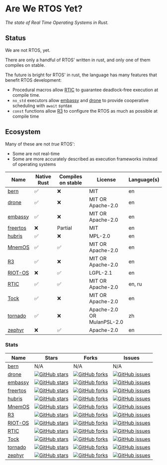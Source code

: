 # Are We RTOS Yet?

_The state of Real Time Operating Systems in Rust._

## Status

We are not RTOS, yet.

There are only a handful of RTOS' written in rust, and only one of them compiles
on stable.

The future is bright for RTOS' in rust, the language has many features that
benefit RTOS development:
* Procedural macros allow [RTIC] to guarantee deadlock-free execution at compile
  time.
* `no_std` executors allow [embassy] and [drone] to provide cooperative
  scheduling with `await` syntax
* `const` functions allow [R3] to configure the RTOS as much as possible at
  compile time

## Ecosystem

Many of these are not _true_ RTOS':
* Some are not real-time
* Some are more accurately described as execution frameworks instead of operating systems

| Name       | Native Rust | Compiles on stable | License                    | Language(s) |
|------------|-------------|--------------------|----------------------------|-------------|
| [bern]     | ✅          | ❌                 | MIT                        | en          |
| [drone]    | ✅          | ❌                 | MIT OR Apache-2.0          | en          |
| [embassy]  | ✅          | ❌                 | MIT OR Apache-2.0          | en          |
| [freertos] | ❌          | Partial            | MIT                        | en          |
| [hubris]   | ✅          | ❌                 | MPL-2.0                    | en          |
| [MnemOS]   | ✅          | ✅                 | MIT OR Apache-2.0          | en          |
| [R3]       | ✅          | ❌                 | MIT OR Apache-2.0          | en          |
| [RIOT-OS]  | ❌          | ✅                 | LGPL-2.1                   | en          |
| [RTIC]     | ✅          | ✅                 | MIT OR Apache-2.0          | en, ru      |
| [Tock]     | ✅          | ❌                 | MIT OR Apache-2.0          | en          |
| [tornado]  | ✅          | ❌                 | Apache-2.0 OR MulanPSL-2.0 | zh          |
| [zephyr]   | ❌          | ✅                 | Apache-2.0                 | en          |

### Stats

| Name       | Stars | Forks | Issues |
|------------|-------|-------|--------|
| [bern]     | N/A   | N/A   | N/A    |
| [drone]    | [![GitHub stars](https://img.shields.io/github/stars/drone-os/drone-core)](https://github.com/drone-os/drone-core/stargazers) | [![GitHub forks](https://img.shields.io/github/forks/drone-os/drone-core)](https://github.com/drone-os/drone-core/network) | [![GitHub issues](https://img.shields.io/github/issues/drone-os/drone-core)](https://github.com/drone-os/drone-core/issues) |
| [embassy]  | [![GitHub stars](https://img.shields.io/github/stars/embassy-rs/embassy)](https://github.com/embassy-rs/embassy/stargazers) | [![GitHub forks](https://img.shields.io/github/forks/embassy-rs/embassy)](https://github.com/embassy-rs/embassy/network) | [![GitHub issues](https://img.shields.io/github/issues/embassy-rs/embassy)](https://github.com/embassy-rs/embassy/issues) |
| [freertos] | [![GitHub stars](https://img.shields.io/github/stars/lobaro/FreeRTOS-rust)](https://github.com/lobaro/FreeRTOS-rust/stargazers) | [![GitHub forks](https://img.shields.io/github/forks/lobaro/FreeRTOS-rust)](https://github.com/lobaro/FreeRTOS-rust/network) | [![GitHub issues](https://img.shields.io/github/issues/lobaro/FreeRTOS-rust)](https://github.com/lobaro/FreeRTOS-rust/issues) |
| [hubris]   | [![GitHub stars](https://img.shields.io/github/stars/oxidecomputer/hubris)](https://github.com/oxidecomputer/hubris/stargazers) | [![GitHub forks](https://img.shields.io/github/forks/oxidecomputer/hubris)](https://github.com/oxidecomputer/hubris/network) | [![GitHub issues](https://img.shields.io/github/issues/oxidecomputer/hubris)](https://github.com/oxidecomputer/hubris/issues) |
| [MnemOS]   | [![GitHub stars](https://img.shields.io/github/stars/jamesmunns/pellegrino)](https://github.com/jamesmunns/pellegrino/stargazers) | [![GitHub forks](https://img.shields.io/github/forks/jamesmunns/pellegrino)](https://github.com/jamesmunns/pellegrino/network) | [![GitHub issues](https://img.shields.io/github/issues/jamesmunns/pellegrino)](https://github.com/jamesmunns/pellegrino/issues) |
| [R3]       | [![GitHub stars](https://img.shields.io/github/stars/r3-os/r3)](https://github.com/r3-os/r3/stargazers) | [![GitHub forks](https://img.shields.io/github/forks/r3-os/r3)](https://github.com/r3-os/r3/network) | [![GitHub issues](https://img.shields.io/github/issues/r3-os/r3)](https://github.com/r3-os/r3/issues) |
| [RIOT-OS]  | [![GitHub stars](https://img.shields.io/github/stars/RIOT-OS/RIOT)](https://github.com/RIOT-OS/RIOT/stargazers) | [![GitHub forks](https://img.shields.io/github/forks/RIOT-OS/RIOT)](https://github.com/RIOT-OS/RIOT/network) | [![GitHub issues](https://img.shields.io/github/issues/RIOT-OS/RIOT)](https://github.com/RIOT-OS/RIOT/issues) |
| [RTIC]     | [![GitHub stars](https://img.shields.io/github/stars/rtic-rs/cortex-m-rtic)](https://github.com/rtic-rs/cortex-m-rtic/stargazers) | [![GitHub forks](https://img.shields.io/github/forks/rtic-rs/cortex-m-rtic)](https://github.com/rtic-rs/cortex-m-rtic/network) | [![GitHub issues](https://img.shields.io/github/issues/rtic-rs/cortex-m-rtic)](https://github.com/rtic-rs/cortex-m-rtic/issues) |
| [Tock]     | [![GitHub stars](https://img.shields.io/github/stars/tock/tock)](https://github.com/tock/tock/stargazers) | [![GitHub forks](https://img.shields.io/github/forks/tock/tock)](https://github.com/tock/tock/network) | [![GitHub issues](https://img.shields.io/github/issues/tock/tock)](https://github.com/tock/tock/issues) |
| [tornado]  | [![GitHub stars](https://img.shields.io/github/stars/HUST-OS/tornado-os)](https://github.com/HUST-OS/tornado-os/stargazers) | [![GitHub forks](https://img.shields.io/github/forks/HUST-OS/tornado-os)](https://github.com/HUST-OS/tornado-os/network) | [![GitHub issues](https://img.shields.io/github/issues/HUST-OS/tornado-os)](https://github.com/HUST-OS/tornado-os/issues) |
| [zephyr]   | [![GitHub stars](https://img.shields.io/github/stars/tylerwhall/zephyr-rust)](https://github.com/tylerwhall/zephyr-rust/stargazers) | [![GitHub forks](https://img.shields.io/github/forks/tylerwhall/zephyr-rust)](https://github.com/tylerwhall/zephyr-rust/network) | [![GitHub issues](https://img.shields.io/github/issues/tylerwhall/zephyr-rust)](https://github.com/tylerwhall/zephyr-rust/issues) |

[bern]: https://bern-rtos.org/
[drone]: https://www.drone-os.com/
[embassy]: https://github.com/embassy-rs/embassy
[freertos]: https://github.com/lobaro/FreeRTOS-rust
[hubris]: https://hubris.oxide.computer/
[MnemOS]: https://jamesmunns.com/blog/mnemos-initial-release/
[R3]: https://crates.io/crates/r3
[RIOT-OS]: https://doc.riot-os.org/using-rust.html
[RTIC]: https://rtic.rs/1/book/en/
[Tock]: https://www.tockos.org/
[tornado]: https://github.com/HUST-OS/tornado-os
[zephyr]: https://github.com/tylerwhall/zephyr-rust
